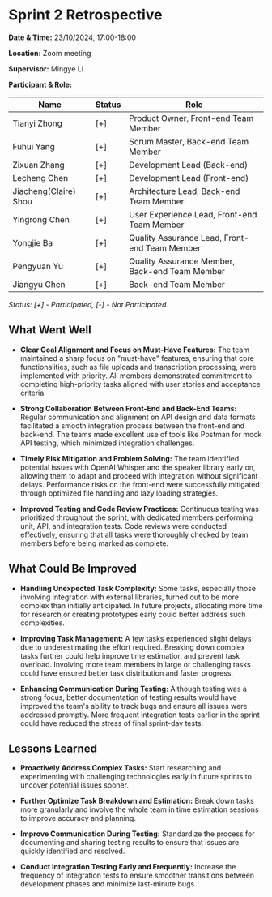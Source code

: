 # Sprint 2 Retrospective

**Date & Time:** 23/10/2024, 17:00-18:00

**Location:** Zoom meeting

**Supervisor:** Mingye Li

**Participant & Role:**

| Name                  | Status | Role                                           |
|-----------------------|--------|------------------------------------------------|
| Tianyi Zhong          | [+]    | Product Owner, Front-end Team Member           |
| Fuhui Yang            | [+]    | Scrum Master, Back-end Team Member             |
| Zixuan Zhang          | [+]    | Development Lead (Back-end)                    |
| Lecheng Chen          | [+]    | Development Lead (Front-end)                   |
| Jiacheng(Claire) Shou | [+]    | Architecture Lead, Back-end Team Member        |
| Yingrong Chen         | [+]    | User Experience Lead, Front-end Team Member    |
| Yongjie Ba            | [+]    | Quality Assurance Lead, Front-end Team Member  |
| Pengyuan Yu           | [+]    | Quality Assurance Member, Back-end Team Member |
| Jiangyu Chen          | [+]    | Back-end Team Member                           |

*Status: [+] - Participated, [-] - Not Participated.*

## What Went Well

- **Clear Goal Alignment and Focus on Must-Have Features:** The team maintained a sharp focus 
  on "must-have" features, ensuring that core functionalities, such as file uploads and 
  transcription processing, were implemented with priority. All members demonstrated commitment 
  to completing high-priority tasks aligned with user stories and acceptance criteria.

- **Strong Collaboration Between Front-End and Back-End Teams:** Regular communication and 
  alignment on API design and data formats facilitated a smooth integration process between the 
  front-end and back-end. The teams made excellent use of tools like Postman for mock API 
  testing, which minimized integration challenges.

- **Timely Risk Mitigation and Problem Solving:** The team identified potential issues with 
  OpenAI Whisper and the speaker library early on, allowing them to adapt and proceed with 
  integration without significant delays. Performance risks on the front-end were successfully 
  mitigated through optimized file handling and lazy loading strategies.

- **Improved Testing and Code Review Practices:** Continuous testing was prioritized throughout 
  the sprint, with dedicated members performing unit, API, and integration tests. Code reviews 
  were conducted effectively, ensuring that all tasks were thoroughly checked by team members 
  before being marked as complete.

## What Could Be Improved

- **Handling Unexpected Task Complexity:** Some tasks, especially those involving integration 
  with external libraries, turned out to be more complex than initially anticipated. In future 
  projects, allocating more time for research or creating prototypes early could better address 
  such complexities.

- **Improving Task Management:** A few tasks experienced slight delays due to underestimating 
  the effort required. Breaking down complex tasks further could help improve time estimation 
  and prevent task overload. Involving more team members in large or challenging tasks could 
  have ensured better task distribution and faster progress.

- **Enhancing Communication During Testing:** Although testing was a strong focus, better 
  documentation of testing results would have improved the team's ability to track bugs and 
  ensure all issues were addressed promptly. More frequent integration tests earlier in the 
  sprint could have reduced the stress of final sprint-day tests.

## Lessons Learned

- **Proactively Address Complex Tasks:** Start researching and experimenting with challenging 
  technologies early in future sprints to uncover potential issues sooner.

- **Further Optimize Task Breakdown and Estimation:** Break down tasks more granularly and 
  involve the whole team in time estimation sessions to improve accuracy and planning.

- **Improve Communication During Testing:** Standardize the process for documenting and sharing 
  testing results to ensure that issues are quickly identified and resolved.

- **Conduct Integration Testing Early and Frequently:** Increase the frequency of integration 
  tests to ensure smoother transitions between development phases and minimize last-minute bugs.